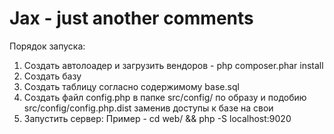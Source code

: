 Jax - just another comments
===========================

Порядок запуска:

1. Создать автолоадер и загрузить вендоров - php composer.phar install 
2. Создать базу
3. Создать таблицу согласно содержимому base.sql
4. Создать файл config.php в папке src/config/ по образу и подобию src/config/config.php.dist заменив доступы к базе на свои
5. Запустить сервер: Пример - cd web/ && php -S localhost:9020
